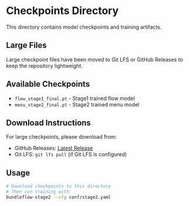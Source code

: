 # Checkpoints Directory

This directory contains model checkpoints and training artifacts.

## Large Files

Large checkpoint files have been moved to Git LFS or GitHub Releases to keep the repository lightweight.

## Available Checkpoints

- `flow_stage1_final.pt` - Stage1 trained flow model
- `menu_stage2_final.pt` - Stage2 trained menu model

## Download Instructions

For large checkpoints, please download from:
- GitHub Releases: [Latest Release](https://github.com/KoshiHarashima/bundle-flow/releases)
- Git LFS: `git lfs pull` (if Git LFS is configured)

## Usage

```bash
# Download checkpoints to this directory
# Then run training with:
bundleflow-stage2 --cfg conf/stage2.yaml
```
